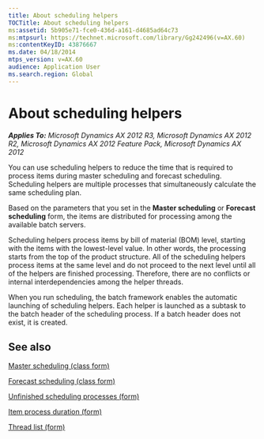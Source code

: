 ```yaml
---
title: About scheduling helpers
TOCTitle: About scheduling helpers
ms:assetid: 5b905e71-fce0-436d-a161-d4685ad64c73
ms:mtpsurl: https://technet.microsoft.com/library/Gg242496(v=AX.60)
ms:contentKeyID: 43876667
ms.date: 04/18/2014
mtps_version: v=AX.60
audience: Application User
ms.search.region: Global
---
```


# About scheduling helpers 


_**Applies To:** Microsoft Dynamics AX 2012 R3, Microsoft Dynamics AX 2012 R2, Microsoft Dynamics AX 2012 Feature Pack, Microsoft Dynamics AX 2012_

You can use scheduling helpers to reduce the time that is required to process items during master scheduling and forecast scheduling. Scheduling helpers are multiple processes that simultaneously calculate the same scheduling plan.

Based on the parameters that you set in the **Master scheduling** or **Forecast scheduling** form, the items are distributed for processing among the available batch servers.

Scheduling helpers process items by bill of material (BOM) level, starting with the items with the lowest-level value. In other words, the processing starts from the top of the product structure. All of the scheduling helpers process items at the same level and do not proceed to the next level until all of the helpers are finished processing. Therefore, there are no conflicts or internal interdependencies among the helper threads.

When you run scheduling, the batch framework enables the automatic launching of scheduling helpers. Each helper is launched as a subtask to the batch header of the scheduling process. If a batch header does not exist, it is created.

## See also

[Master scheduling (class form)](https://technet.microsoft.com/library/aa616758\(v=ax.60\))

[Forecast scheduling (class form)](https://technet.microsoft.com/library/aa619452\(v=ax.60\))

[Unfinished scheduling processes (form)](https://technet.microsoft.com/library/hh227390\(v=ax.60\))

[Item process duration (form)](https://technet.microsoft.com/library/hh242287\(v=ax.60\))

[Thread list (form)](https://technet.microsoft.com/library/hh242895\(v=ax.60\))

  


